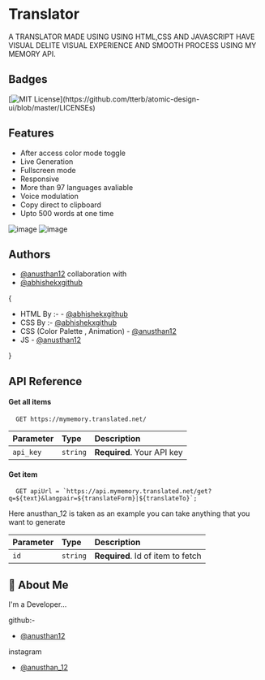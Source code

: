 # Translator
A TRANSLATOR MADE USING USING HTML,CSS AND JAVASCRIPT HAVE VISUAL DELITE VISUAL EXPERIENCE AND SMOOTH PROCESS USING MY MEMORY API.


## Badges



[![MIT License](https://img.shields.io/apm/l/atomic-design-ui.svg?)](https://github.com/tterb/atomic-design-ui/blob/master/LICENSEs)


## Features

- After access color mode toggle
- Live Generation
- Fullscreen mode
- Responsive
- More than 97 languages avaliable
- Voice modulation
- Copy direct to clipboard
- Upto 500 words at one time


![image](https://user-images.githubusercontent.com/102304867/192353338-205ad93e-199f-45cf-a707-f9c8fe07e9a9.png)
![image](https://user-images.githubusercontent.com/102304867/192353476-f84ac99a-2003-4652-9b2d-4c60e5a2013f.png)


## Authors

- [@anusthan12](https://github.com/anusthan12)
collaboration with
- [@abhishekxgithub](https://github.com/abhishekxgithub)


{

- HTML By :- - [@abhishekxgithub](https://github.com/abhishekxgithub)
- CSS By :-  [@abhishekxgithub](https://github.com/abhishekxgithub) 
- CSS (Color Palette , Animation) - [@anusthan12](https://github.com/anusthan12)
- JS - [@anusthan12](https://github.com/anusthan12)
  
}
## API Reference

#### Get all items

```http
  GET https://mymemory.translated.net/
```

| Parameter | Type     | Description                |
| :-------- | :------- | :------------------------- |
| `api_key` | `string` | **Required**. Your API key |

#### Get item

```http
  GET apiUrl = `https://api.mymemory.translated.net/get?q=${text}&langpair=${translateForm}|${translateTo}`;
```
Here anusthan_12 is taken as an example you can take anything that you want to generate

| Parameter | Type     | Description                       |
| :-------- | :------- | :-------------------------------- |
| `id`      | `string` | **Required**. Id of item to fetch |



## 🚀 About Me
I'm a Developer...

github:-
- [@anusthan12](https://github.com/anusthan12)

instagram
-  [@anusthan_12](https://www.instagram.com/anusthan_12/)

